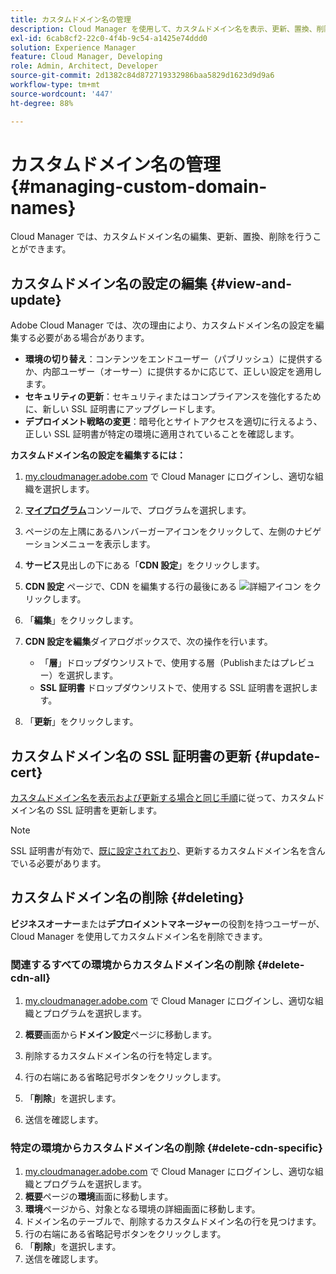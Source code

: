 ```yaml
---
title: カスタムドメイン名の管理
description: Cloud Manager を使用して、カスタムドメイン名を表示、更新、置換、削除する方法について説明します。
exl-id: 6cab8cf2-22c0-4f4b-9c54-a1425e74ddd0
solution: Experience Manager
feature: Cloud Manager, Developing
role: Admin, Architect, Developer
source-git-commit: 2d1382c84d872719332986baa5829d1623d9d9a6
workflow-type: tm+mt
source-wordcount: '447'
ht-degree: 88%

---
```



# カスタムドメイン名の管理 {#managing-custom-domain-names}

Cloud Manager では、カスタムドメイン名の編集、更新、置換、削除を行うことができます。

## カスタムドメイン名の設定の編集 {#view-and-update}

Adobe Cloud Manager では、次の理由により、カスタムドメイン名の設定を編集する必要がある場合があります。

* **環境の切り替え**：コンテンツをエンドユーザー（パブリッシュ）に提供するか、内部ユーザー（オーサー）に提供するかに応じて、正しい設定を適用します。
* **セキュリティの更新**：セキュリティまたはコンプライアンスを強化するために、新しい SSL 証明書にアップグレードします。
* **デプロイメント戦略の変更**：暗号化とサイトアクセスを適切に行えるよう、正しい SSL 証明書が特定の環境に適用されていることを確認します。

**カスタムドメイン名の設定を編集するには：**

1. [my.cloudmanager.adobe.com](https://my.cloudmanager.adobe.com/) で Cloud Manager にログインし、適切な組織を選択します。

1. **[マイプログラム](/help/implementing/cloud-manager/navigation.md#my-programs)**&#x200B;コンソールで、プログラムを選択します。

1. ページの左上隅にあるハンバーガーアイコンをクリックして、左側のナビゲーションメニューを表示します。
1. **サービス**&#x200B;見出しの下にある「**CDN 設定**」をクリックします。
1. **CDN 設定** ページで、CDN を編集する行の最後にある ![ 詳細アイコン ](https://spectrum.adobe.com/static/icons/workflow_18/Smock_More_18_N.svg) をクリックします。
1. 「**編集**」をクリックします。
1. **CDN 設定を編集**&#x200B;ダイアログボックスで、次の操作を行います。
   * 「**層**」ドロップダウンリストで、使用する層（Publishまたはプレビュー）を選択します。
   * **SSL 証明書** ドロップダウンリストで、使用する SSL 証明書を選択します。
1. 「**更新**」をクリックします。


## カスタムドメイン名の SSL 証明書の更新 {#update-cert}

[カスタムドメイン名を表示および更新する場合と同じ手順](#view-and-update)に従って、カスタムドメイン名の SSL 証明書を更新します。

>[!NOTE]
>
>SSL 証明書が有効で、[既に設定されており](/help/implementing/cloud-manager/managing-ssl-certifications/introduction-to-ssl-certificates.md)、更新するカスタムドメイン名を含んでいる必要があります。


## カスタムドメイン名の削除 {#deleting}

**ビジネスオーナー**&#x200B;または&#x200B;**デプロイメントマネージャー**&#x200B;の役割を持つユーザーが、Cloud Manager を使用してカスタムドメイン名を削除できます。

### 関連するすべての環境からカスタムドメイン名の削除 {#delete-cdn-all}

1. [my.cloudmanager.adobe.com](https://my.cloudmanager.adobe.com/) で Cloud Manager にログインし、適切な組織とプログラムを選択します。

1. **概要**&#x200B;画面から&#x200B;**ドメイン設定**&#x200B;ページに移動します。

1. 削除するカスタムドメイン名の行を特定します。

1. 行の右端にある省略記号ボタンをクリックします。

1. 「**削除**」を選択します。

1. 送信を確認します。


### 特定の環境からカスタムドメイン名の削除 {#delete-cdn-specific}

1. [my.cloudmanager.adobe.com](https://my.cloudmanager.adobe.com/) で Cloud Manager にログインし、適切な組織とプログラムを選択します。
1. **概要**&#x200B;ページの&#x200B;**環境**&#x200B;画面に移動します。
1. **環境**&#x200B;ページから、対象となる環境の詳細画面に移動します。
1. ドメイン名のテーブルで、削除するカスタムドメイン名の行を見つけます。
1. 行の右端にある省略記号ボタンをクリックします。
1. 「**削除**」を選択します。
1. 送信を確認します。
